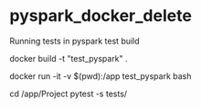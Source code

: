 # pyspark_docker_delete
Running tests in pyspark test build


docker build -t "test_pyspark" .

docker run -it -v $(pwd):/app test_pyspark bash

cd /app/Project
pytest -s tests/
